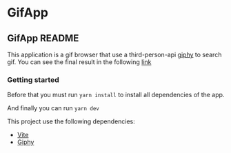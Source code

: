 # GifApp

## GifApp README

This application is a gif browser that use a third-person-api [giphy](<https://developers.giphy.com/>) to search gif. You can see the final result in the following [link](<https://64b7b6a45c53ff78ea5488bf--thunderous-conkies-2df16a.netlify.app/>)

### Getting started

Before that you must run `yarn install` to install all dependencies of the app.

And finally you can run `yarn dev`

This project use the following dependencies:

- [Vite](<https://vitejs.dev/guide/>)
- [Giphy](<https://developers.giphy.com/>)
